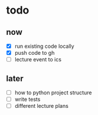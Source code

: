 # todo
## now
- [x] run existing code locally
- [x] push code to gh
- [ ] lecture event to ics

## later
- [ ] how to python project structure
- [ ] write tests
- [ ] different lecture plans